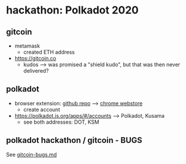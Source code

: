 # hackathon: Polkadot 2020

## gitcoin 
* metamask
  * created ETH address
* https://gitcoin.co
  * kudos --> was promised a "shield kudo", but that was then never delivered?


## polkadot
* browser extension: [github repo](https://github.com/polkadot-js/extension#installation) --> [chrome webstore](https://chrome.google.com/webstore/detail/polkadot%7Bjs%7D-extension/mopnmbcafieddcagagdcbnhejhlodfdd)
  * create account
* https://polkadot.js.org/apps/#/accounts --> Polkadot, Kusama
  * see both addresses:  DOT, KSM
   
   
## polkadot hackathon / gitcoin - BUGS

See [gitcoin-bugs.md](gitcoin-bugs.md)

